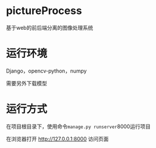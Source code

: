# pictureProcess
基于web的前后端分离的图像处理系统
# 运行环境
Django，opencv-python，numpy

需要另外下载模型
# 运行方式
在项目根目录下，使用命令`manage.py runserver`8000运行项目

在浏览器打开 http://127.0.0.1:8000 访问页面
